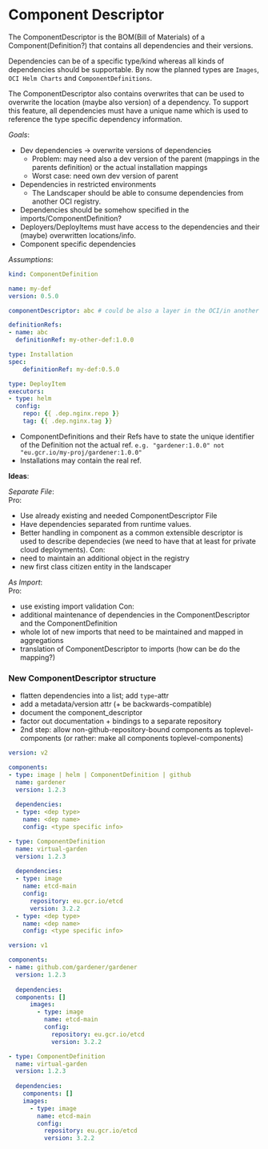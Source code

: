 # Component Descriptor

The ComponentDescriptor is the BOM(Bill of Materials) of a Component(Definition?) that contains all dependencies and their versions.

Dependencies can be of a specific type/kind whereas all kinds of dependencies should be supportable.
By now the planned types are `Images`, `OCI Helm Charts` and `ComponentDefinitions`.

The ComponentDescriptor also contains overwrites that can be used to overwrite the location (maybe also version) of a dependency.
To support this feature, all dependencies must have a unique name which is used to reference the type specific dependency information.

*Goals*:
- Dev dependencies -> overwrite versions of dependencies 
  - Problem: may need also a dev version of the parent (mappings in the parents definition) or the actual installation mappings
  - Worst case: need own dev version of parent
- Dependencies in restricted environments
  - The Landscaper should be able to consume dependencies from another OCI registry.
- Dependencies should be somehow specified in the imports/ComponentDefinition?
- Deployers/DeployItems must have access to the dependencies and their (maybe) overwritten locations/info.
- Component specific dependencies

*Assumptions*:

```yaml
kind: ComponentDefinition

name: my-def
version: 0.5.0

componentDescriptor: abc # could be also a layer in the OCI/in another file

definitionRefs:
- name: abc
  definitionRef: my-other-def:1.0.0
```

```yaml
type: Installation
spec:
    definitionRef: my-def:0.5.0
```

```yaml
type: DeployItem
executors:
- type: helm
  config:
    repo: {{ .dep.nginx.repo }}
    tag: {{ .dep.nginx.tag }}
```

- ComponentDefinitions and their Refs have to state the unique identifier of the Definition not the actual ref. `e.g. "gardener:1.0.0" not "eu.gcr.io/my-proj/gardener:1.0.0"`
- Installations may contain the real ref.

**Ideas**:

_Separate File_:<br>
Pro:
- Use already existing and needed ComponentDescriptor File
- Have dependencies separated from runtime values.
- Better handling in component as a common extensible descriptor is used to describe dependecies (we need to have that at least for private cloud deployments).
Con:
- need to maintain an additional object in the registry
- new first class citizen entity in the landscaper

_As Import_:<br>
Pro:
- use existing import validation
Con:
- additional maintenance of dependencies in the ComponentDescriptor and the ComponentDefinition
- whole lot of new imports that need to be maintained and mapped in aggregations
- translation of ComponentDescriptor to imports (how can be do the mapping?)


### New ComponentDescriptor structure

- flatten dependencies into a list; add `type`-attr
- add a metadata/version attr (+ be backwards-compatible)
- document the component_descriptor
- factor out documentation + bindings to a separate repository
- 2nd step: allow non-github-repository-bound components as toplevel-components (or rather: make all components toplevel-components)

```yaml
version: v2

components:
- type: image | helm | ComponentDefinition | github
  name: gardener
  version: 1.2.3
  
  dependencies:
  - type: <dep type>
    name: <dep name>
    config: <type specific info>

- type: ComponentDefinition
  name: virtual-garden
  version: 1.2.3
  
  dependencies:
  - type: image
    name: etcd-main
    config: 
      repository: eu.gcr.io/etcd
      version: 3.2.2
  - type: <dep type>
    name: <dep name>
    config: <type specific info>

```

```yaml
version: v1

components:
- name: github.com/gardener/gardener
  version: 1.2.3
  
  dependencies:
  components: []
      images:
        - type: image
          name: etcd-main
          config: 
            repository: eu.gcr.io/etcd
            version: 3.2.2

- type: ComponentDefinition
  name: virtual-garden
  version: 1.2.3
  
  dependencies:
    components: []
    images:
      - type: image
        name: etcd-main
        config: 
          repository: eu.gcr.io/etcd
          version: 3.2.2
```
